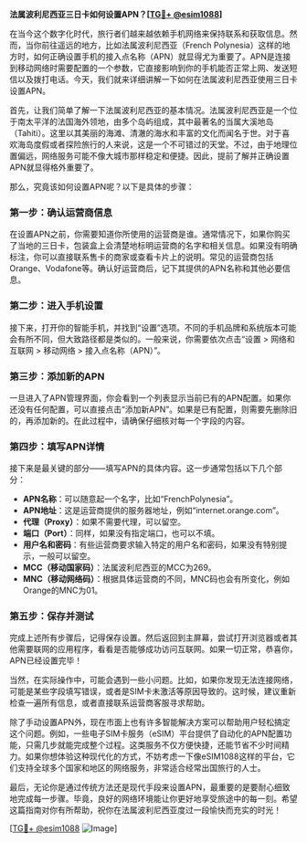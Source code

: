 **法属波利尼西亚三日卡如何设置APN？[[TG💪+ @esim1088](https://t.me/s/esim1088)]**

在当今这个数字化时代，旅行者们越来越依赖手机网络来保持联系和获取信息。然而，当你前往遥远的地方，比如法属波利尼西亚（French Polynesia）这样的地方时，如何正确设置手机的接入点名称（APN）就显得尤为重要了。APN是连接到移动网络时需要配置的一个参数，它直接影响到你的手机能否正常上网、发送短信以及拨打电话。今天，我们就来详细讲解一下如何在法属波利尼西亚使用三日卡设置APN。

首先，让我们简单了解一下法属波利尼西亚的基本情况。法属波利尼西亚是一个位于南太平洋的法国海外领地，由多个岛屿组成，其中最著名的当属大溪地岛（Tahiti）。这里以其美丽的海滩、清澈的海水和丰富的文化而闻名于世。对于喜欢海岛度假或者探险旅行的人来说，这是一个不可错过的天堂。不过，由于地理位置偏远，网络服务可能不像大城市那样稳定和便捷。因此，提前了解并正确设置APN就显得格外重要了。

那么，究竟该如何设置APN呢？以下是具体的步骤：

### **第一步：确认运营商信息**
在设置APN之前，你需要知道你所使用的运营商是谁。通常情况下，如果你购买了当地的三日卡，包装盒上会清楚地标明运营商的名字和相关信息。如果没有明确标注，你可以直接联系售卡的商家或查看卡片上的说明。常见的运营商包括Orange、Vodafone等。确认好运营商后，记下其提供的APN名称和其他必要信息。

### **第二步：进入手机设置**
接下来，打开你的智能手机，并找到“设置”选项。不同的手机品牌和系统版本可能会有所不同，但大致路径都是类似的。一般来说，你需要依次点击“设置 > 网络和互联网 > 移动网络 > 接入点名称（APN）”。

### **第三步：添加新的APN**
一旦进入了APN管理界面，你会看到一个列表显示当前已有的APN配置。如果你还没有任何配置，可以直接点击“添加新APN”。如果是已有配置，则需要先删除旧的，再添加新的。在此过程中，请确保仔细核对每一个字段的内容。

### **第四步：填写APN详情**
接下来是最关键的部分——填写APN的具体内容。这一步通常包括以下几个部分：
- **APN名称**：可以随意起一个名字，比如“FrenchPolynesia”。
- **APN地址**：这是运营商提供的服务器地址，例如“internet.orange.com”。
- **代理（Proxy）**：如果不需要代理，可以留空。
- **端口（Port）**：同样，如果没有指定端口，也可以不填。
- **用户名和密码**：有些运营商要求输入特定的用户名和密码，如果没有特别提示，一般可以留空。
- **MCC（移动国家码）**：法属波利尼西亚的MCC为269。
- **MNC（移动网络码）**：根据具体运营商的不同，MNC码也会有所变化，例如Orange的MNC为01。

### **第五步：保存并测试**
完成上述所有步骤后，记得保存设置。然后返回到主屏幕，尝试打开浏览器或者其他需要联网的应用程序，看看是否能够成功访问互联网。如果一切正常，恭喜你，APN已经设置完毕！

当然，在实际操作中，可能会遇到一些小问题。比如，如果你发现无法连接网络，可能是某些字段填写错误，或者是SIM卡未激活等原因导致的。这时候，建议重新检查一遍所有信息，或者直接联系运营商客服寻求帮助。

除了手动设置APN外，现在市面上也有许多智能解决方案可以帮助用户轻松搞定这个问题。例如，一些电子SIM卡服务（eSIM）平台提供了自动化的APN配置功能，只需几步就能完成整个过程。这类服务不仅方便快捷，还能节省不少时间精力。如果你想体验这种现代化的方式，不妨考虑一下像eSIM1088这样的平台，它们支持全球多个国家和地区的网络服务，非常适合经常出国旅行的人士。

最后，无论你是通过传统方法还是现代手段来设置APN，最重要的是要耐心细致地完成每一步骤。毕竟，良好的网络环境能让你更好地享受旅途中的每一刻。希望这篇指南对你有所帮助，祝你在法属波利尼西亚度过一段愉快而充实的时光！

[[TG💪+ @esim1088](https://t.me/s/esim1088) ![Image](https://i.postimg.cc/4NQfJmqS/Snipaste-2025-05-13-00-14-12.png)]